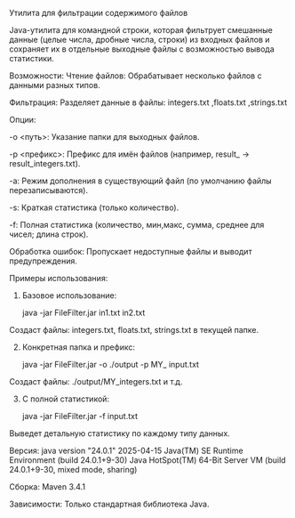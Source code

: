 Утилита для фильтрации содержимого файлов

Java-утилита для командной строки, которая фильтрует смешанные данные (целые числа, дробные числа, строки) из входных файлов и сохраняет их в отдельные выходные файлы с возможностью вывода статистики.

Возможности:
   Чтение файлов: Обрабатывает несколько файлов с данными разных типов.

   Фильтрация: Разделяет данные в файлы: integers.txt ,floats.txt ,strings.txt

Опции:

-o <путь>: Указание папки для выходных файлов.

-p <префикс>: Префикс для имён файлов (например, result_ → result_integers.txt).

-a: Режим дополнения в существующий файл (по умолчанию файлы перезаписываются).

-s: Краткая статистика (только количество).

-f: Полная статистика (количество, мин,макс, сумма, среднее для чисел; длина строк).

   Обработка ошибок: Пропускает недоступные файлы и выводит предупреждения.


Примеры использования:
1. Базовое использование:

   java -jar FileFilter.jar in1.txt in2.txt


Создаст файлы: integers.txt, floats.txt, strings.txt в текущей папке.

2. Конкретная папка и префикс:

   java -jar FileFilter.jar -o ./output -p MY_ input.txt


Создаст файлы: ./output/MY_integers.txt и т.д.

3. С полной статистикой:

   java -jar FileFilter.jar -f input.txt

Выведет детальную статистику по каждому типу данных.






Версия: java version "24.0.1" 2025-04-15
Java(TM) SE Runtime Environment (build 24.0.1+9-30)
Java HotSpot(TM) 64-Bit Server VM (build 24.0.1+9-30, mixed mode, sharing)

Сборка: Maven 3.4.1

Зависимости: Только стандартная библиотека Java.  